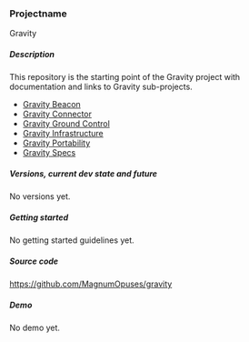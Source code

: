 ### Projectname

Gravity

##### Description

This repository is the starting point of the Gravity project with documentation and links to Gravity sub-projects.

* [Gravity Beacon](https://github.com/MagnumOpuses/gravity-beacon)
* [Gravity Connector](https://github.com/MagnumOpuses/gravity-connector)
* [Gravity Ground Control](https://github.com/MagnumOpuses/gravity-ground-control)
* [Gravity Infrastructure](https://github.com/MagnumOpuses/gravity-infrastructure)
* [Gravity Portability](https://github.com/MagnumOpuses/gravity-portability)
* [Gravity Specs](https://github.com/MagnumOpuses/gravity-specs)

##### Versions, current dev state and future

No versions yet.

##### Getting started

No getting started guidelines yet.

##### Source code

https://github.com/MagnumOpuses/gravity

##### Demo

No demo yet.
